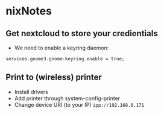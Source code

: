 # nixNotes

## Get nextcloud to store your credientials
- We need to enable a keyring daemon:

`services.gnome3.gnome-keyring.enable = true;`

## Print to (wireless) printer
- Install drivers
- Add printer through system-config-printer
- Change device URI (to your IP)
 `ipp://192.168.0.171`
